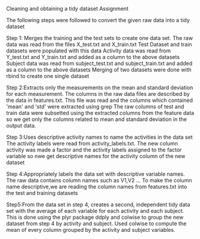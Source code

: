 Cleaning and obtaining a tidy dataset Assignment

The following steps were followed to convert the given raw data into a tidy dataset

Step 1: Merges the training and the test sets to create one data set.
The raw data was read from the files X_test.txt and X_train.txt
Test Dataset and train datasets were populated with this data
Activity data was read from  Y_test.txt and Y_train.txt and added as a column to the above datasets
Subject data was read from subject_test.txt and subject_train.txt and added as a column to the above datasets
Merging of two datasets were done with rbind to create one single dataset

Step 2:Extracts only the measurements on the mean and standard deviation for each measurement.
The columns in the raw data files are described by the data in features.txt.
This file was read and the columns which contained 'mean' and 'std' were extracted using grep 
The raw columns of test and train data were subsetted using the extracted columns from the feature data so we get only the columns related to mean and standard deviation in the output data.

Step 3:Uses descriptive activity names to name the activities in the data set
The activity labels were read from activity_labels.txt.
The new column activity was made a factor and the activity labels assigned to the factor variable so nwe get descriptive names for the activity column of the new dataset

Step 4:Appropriately labels the data set with descriptive variable names.
The raw data contains column names such as V1,V2 ...
To make the column name descriptive,we are reading the column names from features.txt into the test and training datasets

Step5:From the data set in step 4, creates a second, independent tidy data set with the average of each variable for each activity and each subject.
This is done using the plyr package ddply and colwise to group the new dataset from step 4 by activity and subject.
Used colwise to compute the mean of every column grouped by the activity and subject variables.
